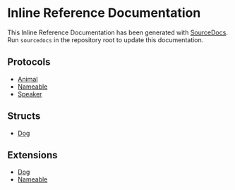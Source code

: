 # Inline Reference Documentation
This Inline Reference Documentation has been generated with [SourceDocs](https://github.com/eneko/SourceDocs).
Run `sourcedocs` in the repository root to update this documentation.

## Protocols

-   [Animal](/Docs/Reference/SourceDocsDemo/protocols/Animal.md)
-   [Nameable](/Docs/Reference/SourceDocsDemo/protocols/Nameable.md)
-   [Speaker](/Docs/Reference/SourceDocsDemo/protocols/Speaker.md)

## Structs

-   [Dog](/Docs/Reference/SourceDocsDemo/structs/Dog.md)

## Extensions

-   [Dog](/Docs/Reference/SourceDocsDemo/extensions/Dog.md)
-   [Nameable](/Docs/Reference/SourceDocsDemo/extensions/Nameable.md)
